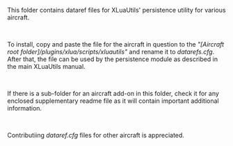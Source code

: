 This folder contains dataref files for XLuaUtils' persistence utility for various aircraft.

&nbsp;

To install, copy and paste the file for the aircraft in question to the _"[Aircraft root folder]/plugins/xlua/scripts/xluautils"_ and rename it to _datarefs.cfg_.   
After that, the file can be used by the persistence module as described in the main XLuaUtils manual.

&nbsp;

If there is a sub-folder for an aircraft add-on in this folder, check it for any enclosed supplementary readme file as it will contain important additional information.

&nbsp;

Contributiing _dataref.cfg_ files for other aircraft is appreciated.